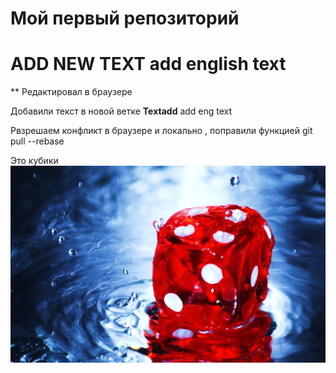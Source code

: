 # Мой первый репозиторий

# ADD NEW TEXT  add english text

** Редактировал в браузере

Добавили текст в новой ветке **Textadd** add eng text


Рвзрешаем конфликт в браузере
и локально , поправили функцией git pull --rebase

Это кубики
![kubik](kubik.jpg)


